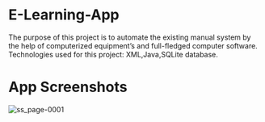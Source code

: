 # E-Learning-App
The purpose of this project is to automate the existing manual system by the help of computerized equipment’s and full-fledged computer software. Technologies used for this project: XML,Java,SQLite database.
# App Screenshots
![ss_page-0001](https://user-images.githubusercontent.com/99945815/232126340-9e844309-7d76-4e0f-b985-86226d307b23.jpg)

